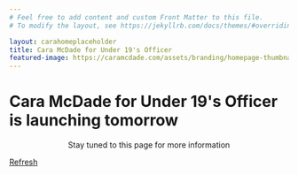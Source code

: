 ```yaml
---
# Feel free to add content and custom Front Matter to this file.
# To modify the layout, see https://jekyllrb.com/docs/themes/#overriding-theme-defaults

layout: carahomeplaceholder
title: Cara McDade for Under 19's Officer
featured-image: https://caramcdade.com/assets/branding/homepage-thumbnail.png
---
```


<h1>Cara McDade for Under 19's Officer is launching tomorrow</h1>
<p style="text-align: center">Stay tuned to this page for more information</p>
<a href="https://caramcdade.com/">Refresh</a>

<div style="margin-bottom: 30vh;">